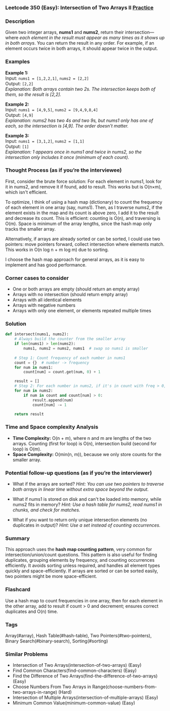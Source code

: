 ### Leetcode 350 (Easy): Intersection of Two Arrays II [Practice](https://leetcode.com/problems/intersection-of-two-arrays-ii)

### Description  
Given two integer arrays, **nums1** and **nums2**, return their intersection—where *each element in the result must appear as many times as it shows up in both arrays*. You can return the result in any order. For example, if an element occurs twice in both arrays, it should appear twice in the output.

### Examples  

**Example 1:**  
Input: `nums1 = [1,2,2,1]`, `nums2 = [2,2]`  
Output: `[2,2]`  
*Explanation: Both arrays contain two 2s. The intersection keeps both of them, so the result is [2,2].*

**Example 2:**  
Input: `nums1 = [4,9,5]`, `nums2 = [9,4,9,8,4]`  
Output: `[4,9]`  
*Explanation: nums2 has two 4s and two 9s, but nums1 only has one of each, so the intersection is [4,9]. The order doesn't matter.*

**Example 3:**  
Input: `nums1 = [3,1,2]`, `nums2 = [1,1]`  
Output: `[1]`  
*Explanation: 1 appears once in nums1 and twice in nums2, so the intersection only includes it once (minimum of each count).*

### Thought Process (as if you’re the interviewee)  
First, consider the brute force solution: For each element in nums1, look for it in nums2, and remove it if found, add to result. This works but is O(n×m), which isn't efficient.

To optimize, I think of using a hash map (dictionary) to count the frequency of each element in one array (say, nums1). Then, as I traverse nums2, if the element exists in the map and its count is above zero, I add it to the result and decrease its count. This is efficient: counting is O(n), and traversing is O(m). Space is minimum of the array lengths, since the hash map only tracks the smaller array.

Alternatively, if arrays are already sorted or can be sorted, I could use two pointers: move pointers forward, collect intersection where elements match. This works in O(n log n + m log m) due to sorting.

I choose the hash map approach for general arrays, as it is easy to implement and has good performance.

### Corner cases to consider  
- One or both arrays are empty (should return an empty array)
- Arrays with no intersection (should return empty array)
- Arrays with all identical elements
- Arrays with negative numbers
- Arrays with only one element, or elements repeated multiple times

### Solution

```python
def intersect(nums1, nums2):
    # Always build the counter from the smaller array
    if len(nums1) > len(nums2):
        nums1, nums2 = nums2, nums1  # swap so nums1 is smaller
    
    # Step 1: Count frequency of each number in nums1
    count = {}  # number -> frequency
    for num in nums1:
        count[num] = count.get(num, 0) + 1

    result = []
    # Step 2: For each number in nums2, if it's in count with freq > 0, append to result
    for num in nums2:
        if num in count and count[num] > 0:
            result.append(num)
            count[num] -= 1

    return result
```

### Time and Space complexity Analysis  

- **Time Complexity:** O(n + m), where n and m are lengths of the two arrays. Counting (first for loop) is O(n), intersection build (second for loop) is O(m).
- **Space Complexity:** O(min(n, m)), because we only store counts for the smaller array.

### Potential follow-up questions (as if you’re the interviewer)  

- What if the arrays are sorted?
  *Hint: You can use two pointers to traverse both arrays in linear time without extra space beyond the output.*

- What if nums1 is stored on disk and can't be loaded into memory, while nums2 fits in memory?
  *Hint: Use a hash table for nums2, read nums1 in chunks, and check for matches.*

- What if you want to return only unique intersection elements (no duplicates in output)?
  *Hint: Use a set instead of counting occurrences.*

### Summary
This approach uses the **hash map counting pattern**, very common for intersection/union/count questions. This pattern is also useful for finding duplicates, grouping elements by frequency, and counting occurrences efficiently. It avoids sorting unless required, and handles all element types quickly and space-efficiently. If arrays are sorted or can be sorted easily, two pointers might be more space-efficient.


### Flashcard
Use a hash map to count frequencies in one array, then for each element in the other array, add to result if count > 0 and decrement; ensures correct duplicates and O(n) time.

### Tags
Array(#array), Hash Table(#hash-table), Two Pointers(#two-pointers), Binary Search(#binary-search), Sorting(#sorting)

### Similar Problems
- Intersection of Two Arrays(intersection-of-two-arrays) (Easy)
- Find Common Characters(find-common-characters) (Easy)
- Find the Difference of Two Arrays(find-the-difference-of-two-arrays) (Easy)
- Choose Numbers From Two Arrays in Range(choose-numbers-from-two-arrays-in-range) (Hard)
- Intersection of Multiple Arrays(intersection-of-multiple-arrays) (Easy)
- Minimum Common Value(minimum-common-value) (Easy)